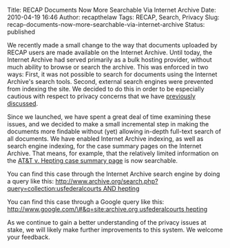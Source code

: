 Title: RECAP Documents Now More Searchable Via Internet Archive
Date: 2010-04-19 16:46
Author: recapthelaw
Tags: RECAP, Search, Privacy
Slug: recap-documents-now-more-searchable-via-internet-archive
Status: published

We recently made a small change to the way that documents uploaded by
RECAP users are made available on the Internet Archive. Until today, the
Internet Archive had served primarily as a bulk hosting provider,
without much ability to browse or search the archive. This was enforced
in two ways: First, it was not possible to search for documents using
the Internet Archive's search tools. Second, external search engines
were prevented from indexing the site. We decided to do this in order to
be especially cautious with respect to privacy concerns that we have
[previously
discussed]({filename}/accessing-the-recap-repository-without-pacer.md).

Since we launched, we have spent a great deal of time examining these
issues, and we decided to make a small incremental step in making the
documents more findable without (yet) allowing in-depth full-text search
of all documents. We have enabled Internet Archive indexing, as well as
search engine indexing, for the case summary pages on the Internet
Archive. That means, for example, that the relatively limited
information on the [AT&T v. Hepting case summary
page](http://www.archive.org/details/gov.uscourts.cand.175966/) is now
searchable.

You can find this case through the Internet Archive search engine by
doing a query like this:
[http://www.archive.org/search.php?query=collection:usfederalcourts AND
hepting](http://www.archive.org/search.php?query=collection%3Ausfederalcourts%20AND%20hepting)

You can find this case through a Google query like this:
[http://www.google.com/\#&q=site:archive.org usfederalcourts
hepting](http://www.google.com/#&q=site:archive.org%20usfederalcourts%20hepting)

As we continue to gain a better understanding of the privacy issues at
stake, we will likely make further improvements to this system. We
welcome your feedback.
